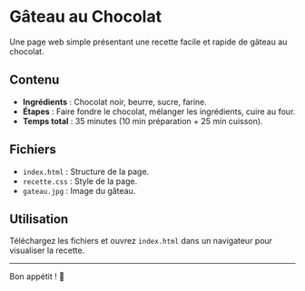 # Gâteau au Chocolat

Une page web simple présentant une recette facile et rapide de gâteau au chocolat.

## Contenu

- **Ingrédients** : Chocolat noir, beurre, sucre, farine.
- **Étapes** : Faire fondre le chocolat, mélanger les ingrédients, cuire au four.
- **Temps total** : 35 minutes (10 min préparation + 25 min cuisson).

## Fichiers

- `index.html` : Structure de la page.
- `recette.css` : Style de la page.
- `gateau.jpg` : Image du gâteau.

## Utilisation

Téléchargez les fichiers et ouvrez `index.html` dans un navigateur pour visualiser la recette.

---

Bon appétit ! 🍫
